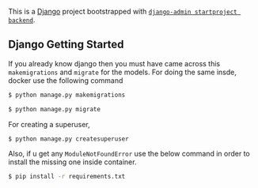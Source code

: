 This is a [Django](https://www.djangoproject.com) project bootstrapped with [`django-admin startproject backend`](https://www.section.io/engineering-education/integrating-graphql-api-in-a-django-application/).

## Django Getting Started

If you already know django then you must have came across this `makemigrations` and `migrate` for the models. For doing the same insde, docker use the following command 

```bash
$ python manage.py makemigrations
```

```bash
$ python manage.py migrate
```

For creating a superuser,

```bash
$ python manage.py createsuperuser
```

Also, if u get any `ModuleNotFoundError` use the below command in order to install the missing one inside container.

```bash
$ pip install -r requirements.txt
```